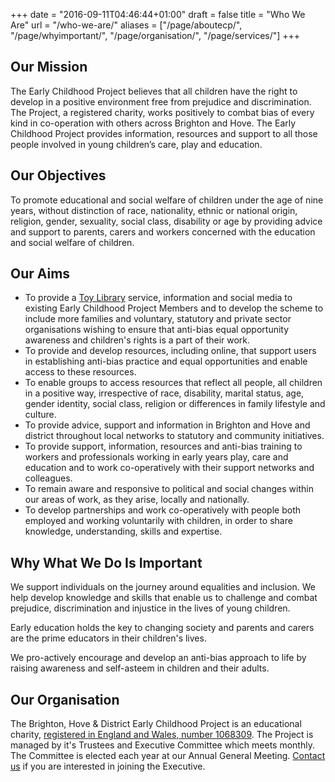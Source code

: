 +++
date = "2016-09-11T04:46:44+01:00"
draft = false
title = "Who We Are"
url = "/who-we-are/"
aliases = ["/page/aboutecp/", "/page/whyimportant/", "/page/organisation/", "/page/services/"]
+++

## Our Mission

The Early Childhood Project believes that all children have the right to develop in a positive environment free from prejudice and discrimination. The Project, a registered charity, works positively to combat bias of every kind in co-operation with others across Brighton and Hove. The Early Childhood Project provides information, resources and support to all those people involved in young children’s care, play and education.

## Our Objectives

To promote educational and social welfare of children under the age of nine years, without distinction of race, nationality, ethnic or national origin, religion, gender, sexuality, social class, disability or age by providing advice and support to parents, carers and workers concerned with the education and social welfare of children.

## Our Aims

* To provide a [Toy Library](/toy-library/) service, information and social media to existing Early Childhood Project Members and to develop the scheme to include more families and voluntary, statutory and private sector organisations wishing to ensure that anti-bias equal opportunity awareness and children's rights is a part of their work.
* To provide and develop resources, including online, that support users in establishing anti-bias practice and equal opportunities and enable access to these resources.
* To enable groups to access resources that reflect all people, all children in a positive way, irrespective of race, disability, marital status, age, gender identity, social class, religion or differences in family lifestyle and culture.
* To provide advice, support and information in Brighton and Hove and district throughout local networks to statutory and community initiatives.
* To provide support, information, resources and anti-bias training to workers and professionals working in early years play, care and education and to work co-operatively with their support networks and colleagues.
* To remain aware and responsive to political and social changes within our areas of work, as they arise, locally and nationally.
* To develop partnerships and work co-operatively with people both employed and working voluntarily with children, in order to share knowledge, understanding, skills and expertise.

## Why What We Do Is Important

We support individuals on the journey around equalities and inclusion. We help develop knowledge and skills that enable us to challenge and combat prejudice, discrimination and injustice in the lives of young children.

Early education holds the key to changing society and parents and carers are the prime educators in their children's lives.

We pro-actively encourage and develop an anti-bias approach to life by raising awareness and self-asteem in children and their adults.

## Our Organisation

The Brighton, Hove & District Early Childhood Project is an educational charity, [registered in England and Wales, number 1068309](https://apps.charitycommission.gov.uk/Showcharity/RegisterOfCharities/CharityWithoutPartB.aspx?RegisteredCharityNumber=1068309&SubsidiaryNumber=0). The Project is managed by it's Trustees and Executive Committee which meets monthly. The Committee is elected each year at our Annual General Meeting. [Contact us](/contact/) if you are interested in joining the Executive.





